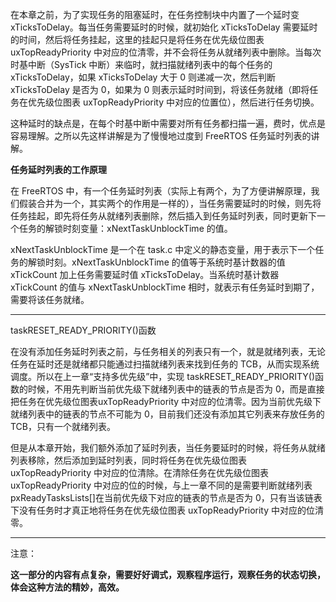 在本章之前，为了实现任务的阻塞延时，在任务控制块中内置了一个延时变xTicksToDelay。每当任务需要延时的时候，就初始化 xTicksToDelay 需要延时的时间，然后将任务挂起，这里的挂起只是将任务在优先级位图表 uxTopReadyPriority 中对应的位清零，并不会将任务从就绪列表中删除。当每次时基中断（SysTick 中断）来临时，就扫描就绪列表中的每个任务的 xTicksToDelay，如果 xTicksToDelay 大于 0 则递减一次，然后判断xTicksToDelay 是否为 0，如果为 0 则表示延时时间到，将该任务就绪（即将任务在优先级位图表 uxTopReadyPriority 中对应的位置位），然后进行任务切换。

这种延时的缺点是，在每个时基中断中需要对所有任务都扫描一遍，费时，优点是容易理解。之所以先这样讲解是为了慢慢地过度到 FreeRTOS 任务延时列表的讲解。

**任务延时列表的工作原理**

在 FreeRTOS 中，有一个任务延时列表（实际上有两个，为了方便讲解原理，我们假装合并为一个，其实两个的作用是一样的），当任务需要延时的时候，则先将任务挂起，即先将任务从就绪列表删除，然后插入到任务延时列表，同时更新下一个任务的解锁时刻变量：xNextTaskUnblockTime 的值。

xNextTaskUnblockTime 是一个在 task.c 中定义的静态变量，用于表示下一个任务的解锁时刻。xNextTaskUnblockTime 的值等于系统时基计数器的值 xTickCount 加上任务需要延时值 xTicksToDelay。当系统时基计数器 xTickCount 的值与 xNextTaskUnblockTime 相时，就表示有任务延时到期了，需要将该任务就绪。

---

taskRESET_READY_PRIORITY()函数

在没有添加任务延时列表之前，与任务相关的列表只有一个，就是就绪列表，无论任务在延时还是就绪都只能通过扫描就绪列表来找到任务的 TCB，从而实现系统调度。所以在上一章“支持多优先级”中，实现 taskRESET_READY_PRIORITY()函数的时候，不用先判断当前优先级下就绪列表中的链表的节点是否为 0，而是直接把任务在优先级位图表uxTopReadyPriority 中对应的位清零。因为当前优先级下就绪列表中的链表的节点不可能为
0，目前我们还没有添加其它列表来存放任务的 TCB，只有一个就绪列表。

但是从本章开始，我们额外添加了延时列表，当任务要延时的时候，将任务从就绪列表移除，然后添加到延时列表，同时将任务在优先级位图表 uxTopReadyPriority 中对应的位清除。在清除任务在优先级位图表 uxTopReadyPriority 中对应的位的时候，与上一章不同的是需要判断就绪列表 pxReadyTasksLists[]在当前优先级下对应的链表的节点是否为 0，只有当该链表下没有任务时才真正地将任务在优先级位图表 uxTopReadyPriority 中对应的位清零。

---

注意：

**这一部分的内容有点复杂，需要好好调式，观察程序运行，观察任务的状态切换，体会这种方法的精妙，高效。**
